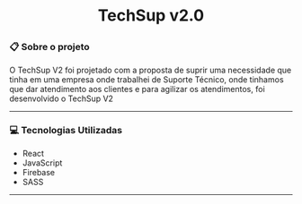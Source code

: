 # <p align="center">TechSup v2.0</p>

### 📋 Sobre o projeto

O TechSup V2 foi projetado com a proposta de suprir uma necessidade que tinha em uma empresa onde trabalhei de Suporte Técnico, onde tinhamos que dar atendimento aos clientes e para agilizar os atendimentos, foi desenvolvido o TechSup V2

***

### 💻 Tecnologias Utilizadas

* React
* JavaScript
* Firebase
* SASS

***
